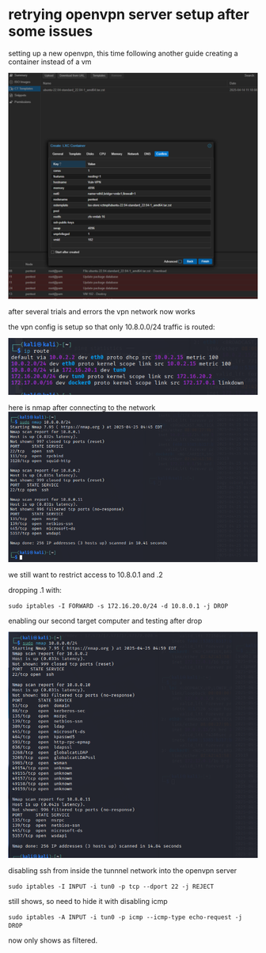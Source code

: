 # retrying openvpn server setup after some issues



setting up a new openvpn, this time following another guide creating a container instead of a vm

![](assets/1744618906833.png)


after several trials and errors the vpn network now works

the vpn config is  setup so that only 10.8.0.0/24 traffic is routed:

![](assets/1745571444707.png)

here is nmap after connecting to the network
![](assets/1745571399301.png)

we still want to restrict access to 10.8.0.1 and .2



dropping .1 with:

`sudo iptables -I FORWARD -s 172.16.20.0/24 -d 10.8.0.1 -j DROP`

enabling our second target computer and testing after drop

![](assets/1745571585249.png)




disabling ssh from inside the tunnnel network into the openvpn server

`sudo iptables -I INPUT -i tun0 -p tcp --dport 22 -j REJECT` 

still shows, so need to hide it with disabling icmp

`sudo iptables -A INPUT -i tun0 -p icmp --icmp-type echo-request -j DROP`

now only shows as filtered.


